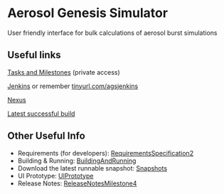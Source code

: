 # Aerosol Genesis Simulator #
User friendly interface for bulk calculations of aerosol burst simulations

## Useful links ##
[Tasks and Milestones](https://agsimulator.teamlab.com/products/projects/projects.aspx?prjID=312726) (private access)

[Jenkins](http://ec2-54-246-2-243.eu-west-1.compute.amazonaws.com:8080/) or remember
[tinyurl.com/agsjenkins](http://tinyurl.com/agsjenkins)

[Nexus](http://ec2-54-246-2-243.eu-west-1.compute.amazonaws.com:8081/nexus/index.html#welcome)

[Latest successful build](http://ec2-54-246-2-243.eu-west-1.compute.amazonaws.com:8080/job/ags/lastSuccessfulBuild/ee.ut.physic.aerosol.simulator$aerosol-simulator/)

## Other Useful Info ##
  * Requirements (for developers): [RequirementsSpecification2](RequirementsSpecification2.md)
  * Building & Running: [BuildingAndRunning](BuildingAndRunning.md)
  * Download the latest runnable snapshot: [Snapshots](Snapshots.md)
  * UI Prototype: [UIPrototype](UIPrototype.md)
  * Release Notes: [ReleaseNotesMilestone4](ReleaseNotesMilestone4.md)